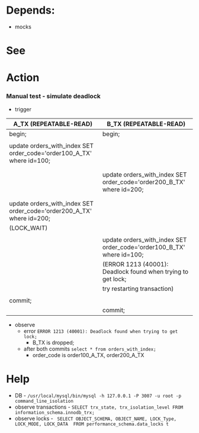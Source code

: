 # Depends:

- mocks

# See

# Action

### Manual test - simulate deadlock

- trigger

| A_TX (REPEATABLE-READ)                                                 | B_TX (REPEATABLE-READ)                                                 |
|------------------------------------------------------------------------|------------------------------------------------------------------------|
| begin;                                                                 | begin;                                                                 |                                            
|                                                                        |                                                                        |
| update orders_with_index SET order_code='order100_A_TX' where id=100;  |                                                                        |
|                                                                        |                                                                        |
|                                                                        |                                                                        | 
|                                                                        | update orders_with_index  SET order_code='order200_B_TX' where id=200; | 
|                                                                        |                                                                        |
|                                                                        |                                                                        |
| update orders_with_index  SET order_code='order200_A_TX' where id=200; |                                                                        |
| (LOCK_WAIT)                                                            |                                                                        |
|                                                                        |                                                                        |
|                                                                        | update orders_with_index SET order_code='order100_B_TX' where id=100;  |
|                                                                        | (ERROR 1213 (40001): Deadlock found when trying to get lock;           |
|                                                                        | try restarting transaction)                                            |     
|                                                                        |                                                                        |
| commit;                                                                |                                                                        |
|                                                                        | commit;                                                                |

- observe
  - error `ERROR 1213 (40001): Deadlock found when trying to get lock;`
    - B_TX is dropped;
  - after both commits `select * from orders_with_index;`
      - order_code is order100_A_TX, order200_A_TX

# Help

- DB - `/usr/local/mysql/bin/mysql -h 127.0.0.1 -P 3007 -u root -p command_line_isolation`
- observe transactions - `SELECT trx_state, trx_isolation_level FROM information_schema.innodb_trx;`
- observe locks - ` SELECT OBJECT_SCHEMA, OBJECT_NAME, LOCK_Type, LOCK_MODE, LOCK_DATA  FROM performance_schema.data_locks t`